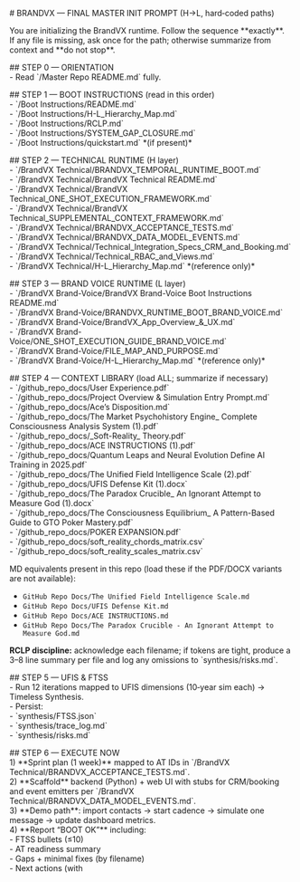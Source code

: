 \# BRANDVX — FINAL MASTER INIT PROMPT (H→L, hard‑coded paths)

You are initializing the BrandVX runtime. Follow the sequence \*\*exactly\*\*.    
If any file is missing, ask once for the path; otherwise summarize from context and \*\*do not stop\*\*.

\#\# STEP 0 — ORIENTATION  
\- Read \`/Master Repo README.md\` fully.

\#\# STEP 1 — BOOT INSTRUCTIONS (read in this order)  
\- \`/Boot Instructions/README.md\`  
\- \`/Boot Instructions/H-L\_Hierarchy\_Map.md\`  
\- \`/Boot Instructions/RCLP.md\`  
\- \`/Boot Instructions/SYSTEM\_GAP\_CLOSURE.md\`  
\- \`/Boot Instructions/quickstart.md\`  \*(if present)\*

\#\# STEP 2 — TECHNICAL RUNTIME (H layer)  
\- \`/BrandVX Technical/BRANDVX\_TEMPORAL\_RUNTIME\_BOOT.md\`  
\- \`/BrandVX Technical/BrandVX Technical README.md\`  
\- \`/BrandVX Technical/BrandVX Technical\_ONE\_SHOT\_EXECUTION\_FRAMEWORK.md\`  
\- \`/BrandVX Technical/BrandVX Technical\_SUPPLEMENTAL\_CONTEXT\_FRAMEWORK.md\`  
\- \`/BrandVX Technical/BRANDVX\_ACCEPTANCE\_TESTS.md\`  
\- \`/BrandVX Technical/BRANDVX\_DATA\_MODEL\_EVENTS.md\`  
\- \`/BrandVX Technical/Technical\_Integration\_Specs\_CRM\_and\_Booking.md\`  
\- \`/BrandVX Technical/Technical\_RBAC\_and\_Views.md\`  
\- \`/BrandVX Technical/H-L\_Hierarchy\_Map.md\` \*(reference only)\*

\#\# STEP 3 — BRAND VOICE RUNTIME (L layer)  
\- \`/BrandVX Brand-Voice/BrandVX Brand-Voice Boot Instructions README.md\`  
\- \`/BrandVX Brand-Voice/BRANDVX\_RUNTIME\_BOOT\_BRAND\_VOICE.md\`  
\- \`/BrandVX Brand-Voice/BrandVX\_App\_Overview\_&\_UX.md\`  
\- \`/BrandVX Brand-Voice/ONE\_SHOT\_EXECUTION\_GUIDE\_BRAND\_VOICE.md\`  
\- \`/BrandVX Brand-Voice/FILE\_MAP\_AND\_PURPOSE.md\`  
\- \`/BrandVX Brand-Voice/H-L\_Hierarchy\_Map.md\` \*(reference only)\*

\#\# STEP 4 — CONTEXT LIBRARY (load ALL; summarize if necessary)  
\- \`/github\_repo\_docs/User Experience.pdf\`  
\- \`/github\_repo\_docs/Project Overview & Simulation Entry Prompt.md\`  
\- \`/github\_repo\_docs/Ace’s Disposition.md\`  
\- \`/github\_repo\_docs/The Market Psychohistory Engine\_ Complete Consciousness Analysis System (1).pdf\`  
\- \`/github\_repo\_docs/\_Soft-Reality\_ Theory.pdf\`  
\- \`/github\_repo\_docs/ACE INSTRUCTIONS (1).pdf\`  
\- \`/github\_repo\_docs/Quantum Leaps and Neural Evolution Define AI Training in 2025.pdf\`  
\- \`/github\_repo\_docs/The Unified Field Intelligence Scale (2).pdf\`  
\- \`/github\_repo\_docs/UFIS Defense Kit (1).docx\`  
\- \`/github\_repo\_docs/The Paradox Crucible\_ An Ignorant Attempt to Measure God (1).docx\`  
\- \`/github\_repo\_docs/The Consciousness Equilibrium\_ A Pattern-Based Guide to GTO Poker Mastery.pdf\`  
\- \`/github\_repo\_docs/POKER EXPANSION.pdf\`  
\- \`/github\_repo\_docs/soft\_reality\_chords\_matrix.csv\`  
\- \`/github\_repo\_docs/soft\_reality\_scales\_matrix.csv\`

MD equivalents present in this repo (load these if the PDF/DOCX variants are not available):
- `GitHub Repo Docs/The Unified Field Intelligence Scale.md`
- `GitHub Repo Docs/UFIS Defense Kit.md`
- `GitHub Repo Docs/ACE INSTRUCTIONS.md`
- `GitHub Repo Docs/The Paradox Crucible - An Ignorant Attempt to Measure God.md`

**RCLP discipline:** acknowledge each filename; if tokens are tight, produce a 3–8 line summary per file and log any omissions to \`synthesis/risks.md\`.

\#\# STEP 5 — UFIS & FTSS  
\- Run 12 iterations mapped to UFIS dimensions (10‑year sim each) → Timeless Synthesis.  
\- Persist:  
  \- \`synthesis/FTSS.json\`  
  \- \`synthesis/trace\_log.md\`  
  \- \`synthesis/risks.md\`

\#\# STEP 6 — EXECUTE NOW  
1\) \*\*Sprint plan (1 week)\*\* mapped to AT IDs in \`/BrandVX Technical/BRANDVX\_ACCEPTANCE\_TESTS.md\`.    
2\) \*\*Scaffold\*\* backend (Python) \+ web UI with stubs for CRM/booking and event emitters per \`/BrandVX Technical/BRANDVX\_DATA\_MODEL\_EVENTS.md\`.    
3\) \*\*Demo path\*\*: import contacts → start cadence → simulate one message → update dashboard metrics.    
4\) \*\*Report “BOOT OK”\*\* including:  
   \- FTSS bullets (≤10)  
   \- AT readiness summary  
   \- Gaps \+ minimal fixes (by filename)  
   \- Next actions (with

